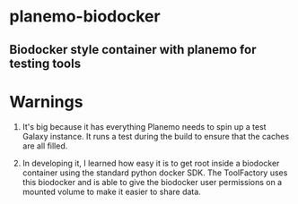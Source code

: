 # planemo-biodocker

## Biodocker style container with planemo for testing tools

# Warnings

1. It's big because it has everything Planemo needs to spin up
a test Galaxy instance. It runs a test during the build to ensure that
the caches are all filled.

2. In developing it, I learned how easy it is to get root inside a biodocker
container using the standard python docker SDK. The ToolFactory uses this biodocker and is able to give the
biodocker user permissions on a mounted volume to make it easier to
share data.

